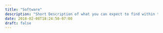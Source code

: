 ```yaml
---
title: "Software"
description: "Short Description of what you can expect to find within these docs."
date: 2018-02-08T18:24:50-07:00
draft: false
---
```

